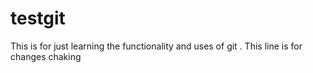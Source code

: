 # testgit
This is for just learning the functionality and uses of git .
This line is for changes chaking
